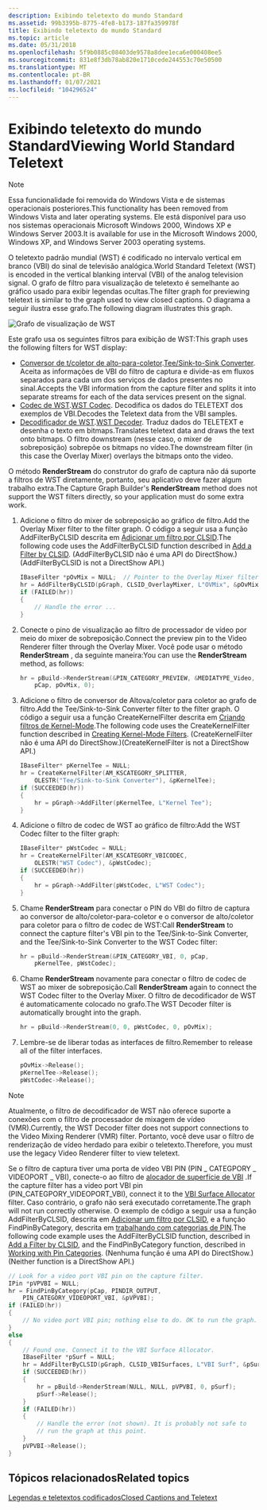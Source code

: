 ```yaml
---
description: Exibindo teletexto do mundo Standard
ms.assetid: 99b3395b-8775-4fe8-b173-187fa359978f
title: Exibindo teletexto do mundo Standard
ms.topic: article
ms.date: 05/31/2018
ms.openlocfilehash: 5f9b0885c08403de9578a8dee1eca6e000408ee5
ms.sourcegitcommit: 831e8f3db78ab820e1710cede244553c70e50500
ms.translationtype: MT
ms.contentlocale: pt-BR
ms.lasthandoff: 01/07/2021
ms.locfileid: "104296524"
---
```

# <a name="viewing-world-standard-teletext"></a><span data-ttu-id="2ef41-103">Exibindo teletexto do mundo Standard</span><span class="sxs-lookup"><span data-stu-id="2ef41-103">Viewing World Standard Teletext</span></span>

> [!Note]  
> <span data-ttu-id="2ef41-104">Essa funcionalidade foi removida do Windows Vista e de sistemas operacionais posteriores.</span><span class="sxs-lookup"><span data-stu-id="2ef41-104">This functionality has been removed from Windows Vista and later operating systems.</span></span> <span data-ttu-id="2ef41-105">Ele está disponível para uso nos sistemas operacionais Microsoft Windows 2000, Windows XP e Windows Server 2003.</span><span class="sxs-lookup"><span data-stu-id="2ef41-105">It is available for use in the Microsoft Windows 2000, Windows XP, and Windows Server 2003 operating systems.</span></span>

 

<span data-ttu-id="2ef41-106">O teletexto padrão mundial (WST) é codificado no intervalo vertical em branco (VBI) do sinal de televisão analógica.</span><span class="sxs-lookup"><span data-stu-id="2ef41-106">World Standard Teletext (WST) is encoded in the vertical blanking interval (VBI) of the analog television signal.</span></span> <span data-ttu-id="2ef41-107">O grafo de filtro para visualização de teletexto é semelhante ao gráfico usado para exibir legendas ocultas.</span><span class="sxs-lookup"><span data-stu-id="2ef41-107">The filter graph for previewing teletext is similar to the graph used to view closed captions.</span></span> <span data-ttu-id="2ef41-108">O diagrama a seguir ilustra esse grafo.</span><span class="sxs-lookup"><span data-stu-id="2ef41-108">The following diagram illustrates this graph.</span></span>

![Grafo de visualização de WST](images/vidcap10.png)

<span data-ttu-id="2ef41-110">Este grafo usa os seguintes filtros para exibição de WST:</span><span class="sxs-lookup"><span data-stu-id="2ef41-110">This graph uses the following filters for WST display:</span></span>

-   <span data-ttu-id="2ef41-111">[Conversor de t/coletor de alto-para-coletor](tee-sink-to-sink-converter.md).</span><span class="sxs-lookup"><span data-stu-id="2ef41-111">[Tee/Sink-to-Sink Converter](tee-sink-to-sink-converter.md).</span></span> <span data-ttu-id="2ef41-112">Aceita as informações de VBI do filtro de captura e divide-as em fluxos separados para cada um dos serviços de dados presentes no sinal.</span><span class="sxs-lookup"><span data-stu-id="2ef41-112">Accepts the VBI information from the capture filter and splits it into separate streams for each of the data services present on the signal.</span></span>
-   <span data-ttu-id="2ef41-113">[Codec de WST](wst-codec-filter.md).</span><span class="sxs-lookup"><span data-stu-id="2ef41-113">[WST Codec](wst-codec-filter.md).</span></span> <span data-ttu-id="2ef41-114">Decodifica os dados do TELETEXT dos exemplos de VBI.</span><span class="sxs-lookup"><span data-stu-id="2ef41-114">Decodes the Teletext data from the VBI samples.</span></span>
-   <span data-ttu-id="2ef41-115">[Decodificador de WST](wst-decoder-filter.md).</span><span class="sxs-lookup"><span data-stu-id="2ef41-115">[WST Decoder](wst-decoder-filter.md).</span></span> <span data-ttu-id="2ef41-116">Traduz dados do TELETEXT e desenha o texto em bitmaps.</span><span class="sxs-lookup"><span data-stu-id="2ef41-116">Translates teletext data and draws the text onto bitmaps.</span></span> <span data-ttu-id="2ef41-117">O filtro downstream (nesse caso, o mixer de sobreposição) sobrepõe os bitmaps no vídeo.</span><span class="sxs-lookup"><span data-stu-id="2ef41-117">The downstream filter (in this case the Overlay Mixer) overlays the bitmaps onto the video.</span></span>

<span data-ttu-id="2ef41-118">O método **RenderStream** do construtor do grafo de captura não dá suporte a filtros de WST diretamente, portanto, seu aplicativo deve fazer algum trabalho extra.</span><span class="sxs-lookup"><span data-stu-id="2ef41-118">The Capture Graph Builder's **RenderStream** method does not support the WST filters directly, so your application must do some extra work.</span></span>

1.  <span data-ttu-id="2ef41-119">Adicione o filtro do mixer de sobreposição ao gráfico de filtro.</span><span class="sxs-lookup"><span data-stu-id="2ef41-119">Add the Overlay Mixer filter to the filter graph.</span></span> <span data-ttu-id="2ef41-120">O código a seguir usa a função AddFilterByCLSID descrita em [Adicionar um filtro por CLSID](add-a-filter-by-clsid.md).</span><span class="sxs-lookup"><span data-stu-id="2ef41-120">The following code uses the AddFilterByCLSID function described in [Add a Filter by CLSID](add-a-filter-by-clsid.md).</span></span> <span data-ttu-id="2ef41-121">(AddFilterByCLSID não é uma API do DirectShow.)</span><span class="sxs-lookup"><span data-stu-id="2ef41-121">(AddFilterByCLSID is not a DirectShow API.)</span></span>
    ```C++
    IBaseFilter *pOvMix = NULL;  // Pointer to the Overlay Mixer filter.
    hr = AddFilterByCLSID(pGraph, CLSID_OverlayMixer, L"OVMix", &pOvMix);
    if (FAILED(hr)) 
    {
        // Handle the error ...
    }
    ```

    

2.  <span data-ttu-id="2ef41-122">Conecte o pino de visualização ao filtro de processador de vídeo por meio do mixer de sobreposição.</span><span class="sxs-lookup"><span data-stu-id="2ef41-122">Connect the preview pin to the Video Renderer filter through the Overlay Mixer.</span></span> <span data-ttu-id="2ef41-123">Você pode usar o método **RenderStream** , da seguinte maneira:</span><span class="sxs-lookup"><span data-stu-id="2ef41-123">You can use the **RenderStream** method, as follows:</span></span>
    ```C++
    hr = pBuild->RenderStream(&PIN_CATEGORY_PREVIEW, &MEDIATYPE_Video, 
        pCap, pOvMix, 0);
    ```

    

3.  <span data-ttu-id="2ef41-124">Adicione o filtro de conversor de Altova/coletor para coletor ao grafo de filtro.</span><span class="sxs-lookup"><span data-stu-id="2ef41-124">Add the Tee/Sink-to-Sink Converter filter to the filter graph.</span></span> <span data-ttu-id="2ef41-125">O código a seguir usa a função CreateKernelFilter descrita em [Criando filtros de Kernel-Mode](creating-kernel-mode-filters.md).</span><span class="sxs-lookup"><span data-stu-id="2ef41-125">The following code uses the CreateKernelFilter function described in [Creating Kernel-Mode Filters](creating-kernel-mode-filters.md).</span></span> <span data-ttu-id="2ef41-126">(CreateKernelFilter não é uma API do DirectShow.)</span><span class="sxs-lookup"><span data-stu-id="2ef41-126">(CreateKernelFilter is not a DirectShow API.)</span></span>
    ```C++
    IBaseFilter* pKernelTee = NULL;
    hr = CreateKernelFilter(AM_KSCATEGORY_SPLITTER, 
        OLESTR("Tee/Sink-to-Sink Converter"), &pKernelTee);
    if (SUCCEEDED(hr))
    {
        hr = pGraph->AddFilter(pKernelTee, L"Kernel Tee");
    }
    ```

    

4.  <span data-ttu-id="2ef41-127">Adicione o filtro de codec de WST ao gráfico de filtro:</span><span class="sxs-lookup"><span data-stu-id="2ef41-127">Add the WST Codec filter to the filter graph:</span></span>
    ```C++
    IBaseFilter* pWstCodec = NULL;
    hr = CreateKernelFilter(AM_KSCATEGORY_VBICODEC, 
        OLESTR("WST Codec"), &pWstCodec);
    if (SUCCEEDED(hr))
    {
        hr = pGraph->AddFilter(pWstCodec, L"WST Codec");
    }
    ```

    

5.  <span data-ttu-id="2ef41-128">Chame **RenderStream** para conectar o PIN do VBI do filtro de captura ao conversor de alto/coletor-para-coletor e o conversor de alto/coletor para coletor para o filtro de codec de WST:</span><span class="sxs-lookup"><span data-stu-id="2ef41-128">Call **RenderStream** to connect the capture filter's VBI pin to the Tee/Sink-to-Sink Converter, and the Tee/Sink-to-Sink Converter to the WST Codec filter:</span></span>
    ```C++
    hr = pBuild->RenderStream(&PIN_CATEGORY_VBI, 0, pCap, 
        pKernelTee, pWstCodec);
    ```

    

6.  <span data-ttu-id="2ef41-129">Chame **RenderStream** novamente para conectar o filtro de codec de WST ao mixer de sobreposição.</span><span class="sxs-lookup"><span data-stu-id="2ef41-129">Call **RenderStream** again to connect the WST Codec filter to the Overlay Mixer.</span></span> <span data-ttu-id="2ef41-130">O filtro de decodificador de WST é automaticamente colocado no grafo.</span><span class="sxs-lookup"><span data-stu-id="2ef41-130">The WST Decoder filter is automatically brought into the graph.</span></span>
    ```C++
    hr = pBuild->RenderStream(0, 0, pWstCodec, 0, pOvMix);
    ```

    

7.  <span data-ttu-id="2ef41-131">Lembre-se de liberar todas as interfaces de filtro.</span><span class="sxs-lookup"><span data-stu-id="2ef41-131">Remember to release all of the filter interfaces.</span></span>
    ```C++
    pOvMix->Release();
    pKernelTee->Release();
    pWstCodec->Release();
    ```

    

> [!Note]  
> <span data-ttu-id="2ef41-132">Atualmente, o filtro de decodificador de WST não oferece suporte a conexões com o filtro de processador de mixagem de vídeo (VMR).</span><span class="sxs-lookup"><span data-stu-id="2ef41-132">Currently, the WST Decoder filter does not support connections to the Video Mixing Renderer (VMR) filter.</span></span> <span data-ttu-id="2ef41-133">Portanto, você deve usar o filtro de renderização de vídeo herdado para exibir o teletexto.</span><span class="sxs-lookup"><span data-stu-id="2ef41-133">Therefore, you must use the legacy Video Renderer filter to view teletext.</span></span>

 

<span data-ttu-id="2ef41-134">Se o filtro de captura tiver uma porta de vídeo VBI PIN (PIN \_ CATEGPORY \_ VIDEOPORT \_ VBI), conecte-o ao filtro de [alocador de superfície de VBI](vbi-surface-allocator.md) .</span><span class="sxs-lookup"><span data-stu-id="2ef41-134">If the capture filter has a video port VBI pin (PIN\_CATEGPORY\_VIDEOPORT\_VBI), connect it to the [VBI Surface Allocator](vbi-surface-allocator.md) filter.</span></span> <span data-ttu-id="2ef41-135">Caso contrário, o grafo não será executado corretamente.</span><span class="sxs-lookup"><span data-stu-id="2ef41-135">The graph will not run correctly otherwise.</span></span> <span data-ttu-id="2ef41-136">O exemplo de código a seguir usa a função AddFilterByCLSID, descrita em [Adicionar um filtro por CLSID](add-a-filter-by-clsid.md), e a função FindPinByCategory, descrita em [trabalhando com categorias de PIN](working-with-pin-categories.md).</span><span class="sxs-lookup"><span data-stu-id="2ef41-136">The following code example uses the AddFilterByCLSID function, described in [Add a Filter by CLSID](add-a-filter-by-clsid.md), and the FindPinByCategory function, described in [Working with Pin Categories](working-with-pin-categories.md).</span></span> <span data-ttu-id="2ef41-137">(Nenhuma função é uma API do DirectShow.)</span><span class="sxs-lookup"><span data-stu-id="2ef41-137">(Neither function is a DirectShow API.)</span></span>


```C++
// Look for a video port VBI pin on the capture filter.
IPin *pVPVBI = NULL;
hr = FindPinByCategory(pCap, PINDIR_OUTPUT, 
    PIN_CATEGORY_VIDEOPORT_VBI, &pVPVBI);
if (FAILED(hr))
{
    // No video port VBI pin; nothing else to do. OK to run the graph.
}
else
{
    // Found one. Connect it to the VBI Surface Allocator.
    IBaseFilter *pSurf = NULL;
    hr = AddFilterByCLSID(pGraph, CLSID_VBISurfaces, L"VBI Surf", &pSurf);
    if (SUCCEEDED(hr))
    {
        hr = pBuild->RenderStream(NULL, NULL, pVPVBI, 0, pSurf);
        pSurf->Release();
    }
    if (FAILED(hr))
    {
        // Handle the error (not shown). It is probably not safe to 
        // run the graph at this point.
    }
    pVPVBI->Release();
}
```



## <a name="related-topics"></a><span data-ttu-id="2ef41-138">Tópicos relacionados</span><span class="sxs-lookup"><span data-stu-id="2ef41-138">Related topics</span></span>

<dl> <dt>

[<span data-ttu-id="2ef41-139">Legendas e teletextos codificados</span><span class="sxs-lookup"><span data-stu-id="2ef41-139">Closed Captions and Teletext</span></span>](closed-captions-and-teletext.md)
</dt> </dl>

 

 



